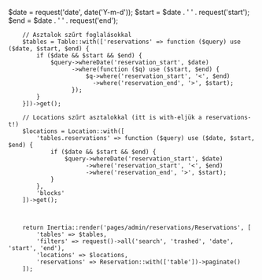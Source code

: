  $date = request('date', date('Y-m-d'));
        $start = $date . ' ' . request('start');
        $end = $date . ' ' . request('end');

        // Asztalok szűrt foglalásokkal
        $tables = Table::with(['reservations' => function ($query) use ($date, $start, $end) {
            if ($date && $start && $end) {
                $query->whereDate('reservation_start', $date)
                      ->where(function ($q) use ($start, $end) {
                          $q->where('reservation_start', '<', $end)
                            ->where('reservation_end', '>', $start);
                      });
            }
        }])->get();

        // Locations szűrt asztalokkal (itt is with-eljük a reservations-t!)
        $locations = Location::with([
            'tables.reservations' => function ($query) use ($date, $start, $end) {
                if ($date && $start && $end) {
                    $query->whereDate('reservation_start', $date)
                          ->where('reservation_start', '<', $end)
                          ->where('reservation_end', '>', $start);
                }
            },
            'blocks'
        ])->get();

        

        return Inertia::render('pages/admin/reservations/Reservations', [
            'tables' => $tables,
            'filters' => request()->all('search', 'trashed', 'date', 'start', 'end'),
            'locations' => $locations,
            'reservations' => Reservation::with(['table'])->paginate()
        ]);




